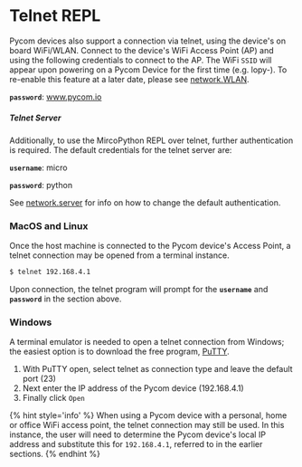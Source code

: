 # Telnet REPL

Pycom devices also support a connection via telnet, using the device's on board WiFi/WLAN. Connect to the device's WiFi Access Point (AP) and using the following credentials to connect to the AP. The WiFi ``SSID`` will appear upon powering on a Pycom Device for the first time (e.g. lopy-). To re-enable this feature at a later date, please see [network.WLAN]().

**``password``**: www.pycom.io

##### Telnet Server

Additionally, to use the MircoPython REPL over telnet, further authentication is required. The default credentials for the telnet server are:

**``username``**: micro

**``password``**: python

See [network.server]() for info on how to change the default authentication.

### MacOS and Linux

Once the host machine is connected to the Pycom device's Access Point, a telnet connection may be opened from a terminal instance.

```bash
$ telnet 192.168.4.1
```

Upon connection, the telnet program will prompt for the **``username``** and **``password``** in the section above.

### Windows

A terminal emulator is needed to open a telnet connection from Windows; the easiest option is to download the free program, [PuTTY](http://www.putty.org/).

1. With PuTTY open, select telnet as connection type and leave the default port (23)
2. Next enter the IP address of the Pycom device (192.168.4.1)
3. Finally click ``Open``

{% hint style='info' %}
When using a Pycom device with a personal, home or office WiFi access point, the telnet connection may still be used. In this instance, the user will need to determine the Pycom device's local IP address and substitute this for ``192.168.4.1``, referred to in the earlier sections.
{% endhint %}
